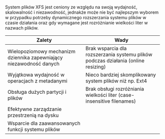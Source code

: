 System plików XFS jest ceniony ze względu na swoją wydajność, skalowalność i niezawodność, jednakże może nie być najlepszym wyborem w przypadku potrzeby dynamicznego rozszerzania systemu plików w czasie działania oraz gdy wymagane jest rozróżnianie wielkości liter w nazwach plików.

| Zalety                                                | Wady                                                         |
|-------------------------------------------------------|--------------------------------------------------------------|
| Wielopoziomowy mechanizm dziennika zapewniający niezawodność danych | Brak wsparcia dla rozszerzania systemu plików podczas działania (online resizing) |
| Wyjątkowa wydajność w operacjach z metadanymi          | Nieco bardziej skomplikowany system plików niż np. Ext4       |
| Obsługa dużych partycji i plików                      | Brak obsługi rozróżniania wielkości liter (case-insensitive filenames) |
| Efektywne zarządzanie przestrzenią na dysku           |                                                              |
| Wsparcie dla zaawansowanych funkcji systemu plików   |                                                              |

